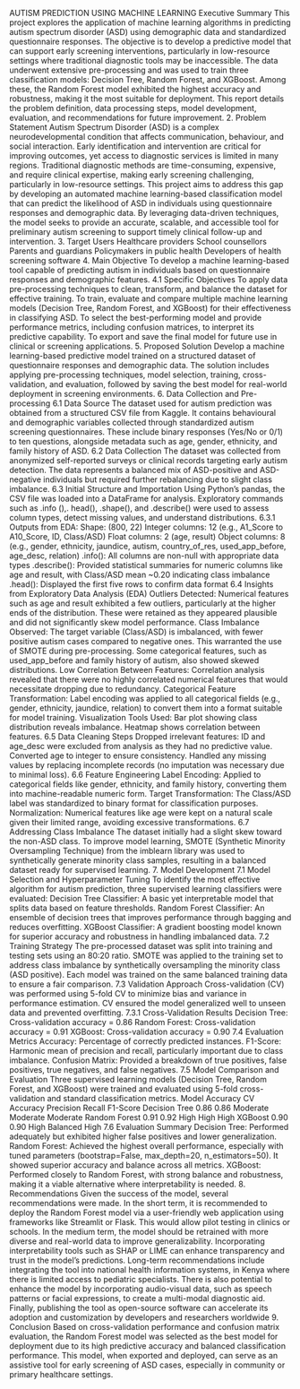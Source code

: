 AUTISM PREDICTION USING MACHINE LEARNING Executive Summary This project explores the application of machine learning algorithms in predicting autism spectrum disorder (ASD) using demographic data and standardized questionnaire responses. The objective is to develop a predictive model that can support early screening interventions, particularly in low-resource settings where traditional diagnostic tools may be inaccessible. The data underwent extensive pre-processing and was used to train three classification models: Decision Tree, Random Forest, and XGBoost. Among these, the Random Forest model exhibited the highest accuracy and robustness, making it the most suitable for deployment. This report details the problem definition, data processing steps, model development, evaluation, and recommendations for future improvement. 2. Problem Statement Autism Spectrum Disorder (ASD) is a complex neurodevelopmental condition that affects communication, behaviour, and social interaction. Early identification and intervention are critical for improving outcomes, yet access to diagnostic services is limited in many regions. Traditional diagnostic methods are time-consuming, expensive, and require clinical expertise, making early screening challenging, particularly in low-resource settings. This project aims to address this gap by developing an automated machine learning-based classification model that can predict the likelihood of ASD in individuals using questionnaire responses and demographic data. By leveraging data-driven techniques, the model seeks to provide an accurate, scalable, and accessible tool for preliminary autism screening to support timely clinical follow-up and intervention. 3. Target Users Healthcare providers School counsellors Parents and guardians Policymakers in public health Developers of health screening software 4. Main Objective To develop a machine learning-based tool capable of predicting autism in individuals based on questionnaire responses and demographic features. 4.1 Specific Objectives To apply data pre-processing techniques to clean, transform, and balance the dataset for effective training. To train, evaluate and compare multiple machine learning models (Decision Tree, Random Forest, and XGBoost) for their effectiveness in classifying ASD. To select the best-performing model and provide performance metrics, including confusion matrices, to interpret its predictive capability. To export and save the final model for future use in clinical or screening applications. 5. Proposed Solution Develop a machine learning-based predictive model trained on a structured dataset of questionnaire responses and demographic data. The solution includes applying pre-processing techniques, model selection, training, cross-validation, and evaluation, followed by saving the best model for real-world deployment in screening environments. 6. Data Collection and Pre-processing 6.1 Data Source The dataset used for autism prediction was obtained from a structured CSV file from Kaggle. It contains behavioural and demographic variables collected through standardized autism screening questionnaires. These include binary responses (Yes/No or 0/1) to ten questions, alongside metadata such as age, gender, ethnicity, and family history of ASD. 6.2 Data Collection The dataset was collected from anonymized self-reported surveys or clinical records targeting early autism detection. The data represents a balanced mix of ASD-positive and ASD-negative individuals but required further rebalancing due to slight class imbalance. 6.3 Initial Structure and Importation Using Python’s pandas, the CSV file was loaded into a DataFrame for analysis. Exploratory commands such as .info (),. head(), .shape(), and .describe() were used to assess column types, detect missing values, and understand distributions. 6.3.1 Outputs from EDA: Shape: (800, 22) Integer columns: 12 (e.g., A1\_Score to A10\_Score, ID, Class/ASD) Float columns: 2 (age, result) Object columns: 8 (e.g., gender, ethnicity, jaundice, autism, country\_of\_res, used\_app\_before, age\_desc, relation) .info(): All columns are non-null with appropriate data types .describe(): Provided statistical summaries for numeric columns like age and result, with Class/ASD mean ~0.20 indicating class imbalance .head(): Displayed the first five rows to confirm data format 6.4 Insights from Exploratory Data Analysis (EDA) Outliers Detected: Numerical features such as age and result exhibited a few outliers, particularly at the higher ends of the distribution. These were retained as they appeared plausible and did not significantly skew model performance. Class Imbalance Observed: The target variable (Class/ASD) is imbalanced, with fewer positive autism cases compared to negative ones. This warranted the use of SMOTE during pre-processing. Some categorical features, such as used\_app\_before and family history of autism, also showed skewed distributions. Low Correlation Between Features: Correlation analysis revealed that there were no highly correlated numerical features that would necessitate dropping due to redundancy. Categorical Feature Transformation: Label encoding was applied to all categorical fields (e.g., gender, ethnicity, jaundice, relation) to convert them into a format suitable for model training. Visualization Tools Used: Bar plot showing class distribution reveals imbalance. Heatmap shows correlation between features. 6.5 Data Cleaning Steps Dropped irrelevant features: ID and age\_desc were excluded from analysis as they had no predictive value. Converted age to integer to ensure consistency. Handled any missing values by replacing incomplete records (no imputation was necessary due to minimal loss). 6.6 Feature Engineering Label Encoding: Applied to categorical fields like gender, ethnicity, and family history, converting them into machine-readable numeric form. Target Transformation: The Class/ASD label was standardized to binary format for classification purposes. Normalization: Numerical features like age were kept on a natural scale given their limited range, avoiding excessive transformations. 6.7 Addressing Class Imbalance The dataset initially had a slight skew toward the non-ASD class. To improve model learning, SMOTE (Synthetic Minority Oversampling Technique) from the imblearn library was used to synthetically generate minority class samples, resulting in a balanced dataset ready for supervised learning. 7. Model Development 7.1 Model Selection and Hyperparameter Tuning To identify the most effective algorithm for autism prediction, three supervised learning classifiers were evaluated: Decision Tree Classifier: A basic yet interpretable model that splits data based on feature thresholds. Random Forest Classifier: An ensemble of decision trees that improves performance through bagging and reduces overfitting. XGBoost Classifier: A gradient boosting model known for superior accuracy and robustness in handling imbalanced data. 7.2 Training Strategy The pre-processed dataset was split into training and testing sets using an 80:20 ratio. SMOTE was applied to the training set to address class imbalance by synthetically oversampling the minority class (ASD positive). Each model was trained on the same balanced training data to ensure a fair comparison. 7.3 Validation Approach Cross-validation (CV) was performed using 5-fold CV to minimize bias and variance in performance estimation. CV ensured the model generalized well to unseen data and prevented overfitting. 7.3.1 Cross-Validation Results Decision Tree: Cross-validation accuracy = 0.86 Random Forest: Cross-validation accuracy = 0.91 XGBoost: Cross-validation accuracy = 0.90 7.4 Evaluation Metrics Accuracy: Percentage of correctly predicted instances. F1-Score: Harmonic mean of precision and recall, particularly important due to class imbalance. Confusion Matrix: Provided a breakdown of true positives, false positives, true negatives, and false negatives. 7.5 Model Comparison and Evaluation Three supervised learning models (Decision Tree, Random Forest, and XGBoost) were trained and evaluated using 5-fold cross-validation and standard classification metrics. Model Accuracy CV Accuracy Precision Recall F1-Score Decision Tree 0.86 0.86 Moderate Moderate Moderate Random Forest 0.91 0.92 High High High XGBoost 0.90 0.90 High Balanced High 7.6 Evaluation Summary Decision Tree: Performed adequately but exhibited higher false positives and lower generalization. Random Forest: Achieved the highest overall performance, especially with tuned parameters (bootstrap=False, max\_depth=20, n\_estimators=50). It showed superior accuracy and balance across all metrics. XGBoost: Performed closely to Random Forest, with strong balance and robustness, making it a viable alternative where interpretability is needed. 8. Recommendations Given the success of the model, several recommendations were made. In the short term, it is recommended to deploy the Random Forest model via a user-friendly web application using frameworks like Streamlit or Flask. This would allow pilot testing in clinics or schools. In the medium term, the model should be retrained with more diverse and real-world data to improve generalizability. Incorporating interpretability tools such as SHAP or LIME can enhance transparency and trust in the model’s predictions. Long-term recommendations include integrating the tool into national health information systems, in Kenya where there is limited access to pediatric specialists. There is also potential to enhance the model by incorporating audio-visual data, such as speech patterns or facial expressions, to create a multi-modal diagnostic aid. Finally, publishing the tool as open-source software can accelerate its adoption and customization by developers and researchers worldwide 9. Conclusion Based on cross-validation performance and confusion matrix evaluation, the Random Forest model was selected as the best model for deployment due to its high predictive accuracy and balanced classification performance. This model, when exported and deployed, can serve as an assistive tool for early screening of ASD cases, especially in community or primary healthcare settings.
